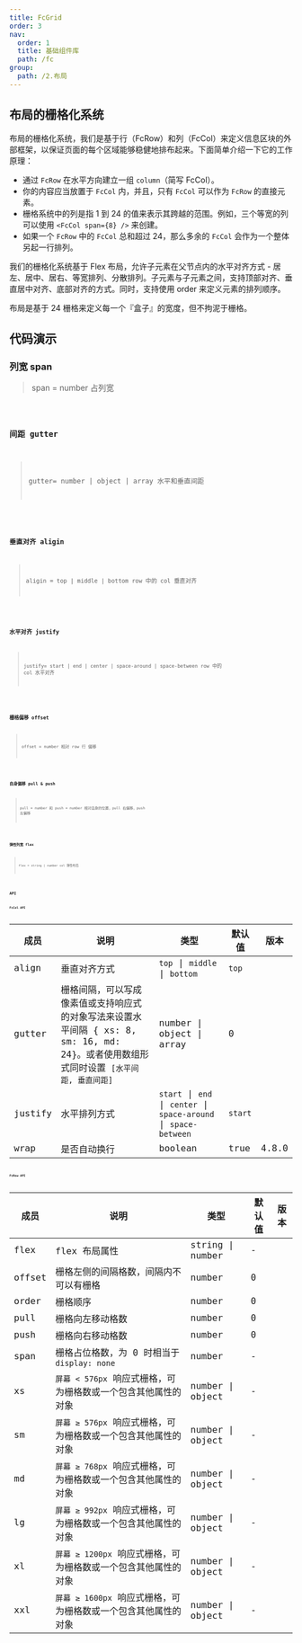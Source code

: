 ```yaml
---
title: FcGrid
order: 3
nav:
  order: 1
  title: 基础组件库
  path: /fc
group:
  path: /2.布局
---
```



## 布局的栅格化系统

布局的栅格化系统，我们是基于行（FcRow）和列（FcCol）来定义信息区块的外部框架，以保证页面的每个区域能够稳健地排布起来。下面简单介绍一下它的工作原理：

- 通过 `FcRow` 在水平方向建立一组 `column`（简写 FcCol）。
- 你的内容应当放置于 `FcCol` 内，并且，只有 `FcCol` 可以作为 `FcRow` 的直接元素。
- 栅格系统中的列是指 1 到 24 的值来表示其跨越的范围。例如，三个等宽的列可以使用 `<FcCol span={8} />` 来创建。
- 如果一个 `FcRow` 中的 `FcCol` 总和超过 24，那么多余的 `FcCol` 会作为一个整体另起一行排列。

我们的栅格化系统基于 Flex 布局，允许子元素在父节点内的水平对齐方式 - 居左、居中、居右、等宽排列、分散排列。子元素与子元素之间，支持顶部对齐、垂直居中对齐、底部对齐的方式。同时，支持使用 order 来定义元素的排列顺序。

布局是基于 24 栅格来定义每一个『盒子』的宽度，但不拘泥于栅格。

## 代码演示

### 列宽 span

> span = number
> 占列宽

<code src="./demo/base01.tsx" />


### 间距 gutter

> gutter= number | object | array
> 水平和垂直间距

<code src="./demo/base02.tsx" />

### 垂直对齐 aligin

> aligin = top | middle | bottom
> row 中的 col 垂直对齐

<code src="./demo/base03.tsx" />

### 水平对齐 justify

> justify= start | end | center | space-around | space-between
> row 中的 col 水平对齐

<code src="./demo/base04.tsx" />


### 栅格偏移 offset

> offset = number
> 相对 row 行 偏移

<code src="./demo/base05.tsx" />

### 自身偏移 pull & push

> pull = number 和 push = number
> 相对自身的位置，pull 右偏移，push 左偏移

<code src="./demo/base06.tsx" />

### 弹性列宽 flex

> flex = string | number
> col 弹性布局

<code src="./demo/base07.tsx" />

## API

### FcCol API

| 成员    | 说明                                                                                                                                   | 类型                                                              | 默认值  | 版本  |
| ------- | -------------------------------------------------------------------------------------------------------------------------------------- | ----------------------------------------------------------------- | ------- | ----- |
| align   | 垂直对齐方式                                                                                                                           | `top` \| `middle` \| `bottom`                                     | `top`   |       |
| gutter  | 栅格间隔，可以写成像素值或支持响应式的对象写法来设置水平间隔 { xs: 8, sm: 16, md: 24}。或者使用数组形式同时设置 `[水平间距, 垂直间距]` | number \| object \| array                                         | 0       |       |
| justify | 水平排列方式                                                                                                                           | `start` \| `end` \| `center` \| `space-around` \| `space-between` | `start` |       |
| wrap    | 是否自动换行                                                                                                                           | boolean                                                           | true    | 4.8.0 |

### FcRow API

| 成员   | 说明                                                           | 类型             | 默认值 | 版本 |
| ------ | -------------------------------------------------------------- | ---------------- | ------ | ---- |
| flex   | flex 布局属性                                                  | string \| number | -      |      |
| offset | 栅格左侧的间隔格数，间隔内不可以有栅格                         | number           | 0      |      |
| order  | 栅格顺序                                                       | number           | 0      |      |
| pull   | 栅格向左移动格数                                               | number           | 0      |      |
| push   | 栅格向右移动格数                                               | number           | 0      |      |
| span   | 栅格占位格数，为 0 时相当于 `display: none`                    | number           | -      |      |
| xs     | `屏幕 < 576px` 响应式栅格，可为栅格数或一个包含其他属性的对象  | number \| object | -      |      |
| sm     | `屏幕 ≥ 576px` 响应式栅格，可为栅格数或一个包含其他属性的对象  | number \| object | -      |      |
| md     | `屏幕 ≥ 768px` 响应式栅格，可为栅格数或一个包含其他属性的对象  | number \| object | -      |      |
| lg     | `屏幕 ≥ 992px` 响应式栅格，可为栅格数或一个包含其他属性的对象  | number \| object | -      |      |
| xl     | `屏幕 ≥ 1200px` 响应式栅格，可为栅格数或一个包含其他属性的对象 | number \| object | -      |      |
| xxl    | `屏幕 ≥ 1600px` 响应式栅格，可为栅格数或一个包含其他属性的对象 | number \| object | -      |      |
